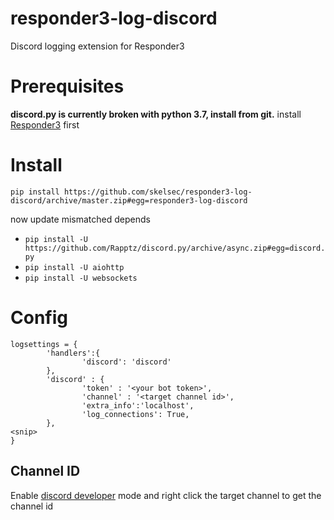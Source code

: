 # responder3-log-discord
Discord logging extension for Responder3

# Prerequisites
**discord.py is currently broken with python 3.7, install from git.**
install [Responder3](https://github.com/skelsec/Responder3) first

# Install
```
pip install https://github.com/skelsec/responder3-log-discord/archive/master.zip#egg=responder3-log-discord
```

now update mismatched depends
- `pip install -U https://github.com/Rapptz/discord.py/archive/async.zip#egg=discord.py`
- `pip install -U aiohttp`
- `pip install -U websockets`


# Config

```
logsettings = {
        'handlers':{
                'discord': 'discord'
        },
        'discord' : {
                'token' : '<your bot token>',
                'channel' : '<target channel id>',
                'extra_info':'localhost',
                'log_connections': True,
        },
<snip>
}
```

## Channel ID
Enable [discord developer](https://support.discordapp.com/hc/en-us/articles/206346498-Where-can-I-find-my-User-Server-Message-ID-) mode and right click the target channel to get the channel id

